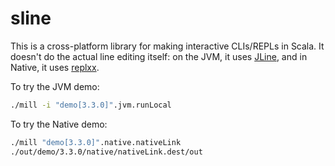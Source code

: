 # sline

This is a cross-platform library for making interactive CLIs/REPLs in Scala.
It doesn't do the actual line editing itself: on the JVM, it uses [JLine], and
in Native, it uses [replxx].

To try the JVM demo:

```sh
./mill -i "demo[3.3.0]".jvm.runLocal
```

To try the Native demo:

```sh
./mill "demo[3.3.0]".native.nativeLink
./out/demo/3.3.0/native/nativeLink.dest/out
```

[JLine]: https://github.com/jline/jline3
[replxx]: https://github.com/AmokHuginnsson/replxx/
